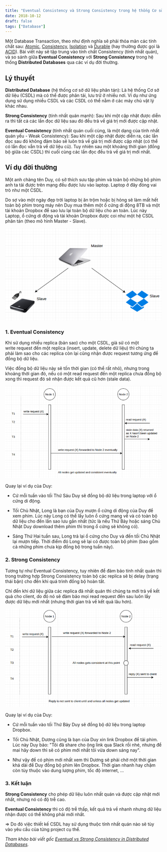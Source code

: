 ```yaml
---
title: "Eventual Consistency và Strong Consistency trong hệ thống Cơ sở dữ liệu phân tán"
date: 2018-10-12
draft: false
tags: ["Database"]
---
```


Một Database Transaction, theo như định nghĩa sẽ phải thỏa mãn các tính chất sau: [Atomic](<https://en.wikipedia.org/wiki/Atomicity_(database_systems)>), [Consistency](<https://en.wikipedia.org/wiki/Consistency_(database_systems)>), [Isolation](<https://en.wikipedia.org/wiki/Isolation_(database_systems)>) và [Durable](<https://en.wikipedia.org/wiki/Durability_(database_systems)>) (hay thường được gọi là [ACID](<https://en.wikipedia.org/wiki/ACID_(computer_science)>)). Bài viết này sẽ tập trung vào tính chất Consistency (tính nhất quán), và so sánh giữa **Eventual Consistency** với **Strong Consistency** trong hệ thống **Distributed Databases** qua các ví dụ đời thường.

## Lý thuyết

**Distributed Database** (hệ thống cơ sở dữ liệu phân tán): Là hệ thống Cơ sở dữ liệu (CSDL) mà có thể được phân tải, lưu trữ ở nhiều nơi. Ví dụ như ứng dụng sử dụng nhiều CSDL và các CSDL có thể nằm ở các máy chủ vật lý khác nhau.

**Strong Consistency** (tính nhất quán mạnh): Sau khi một cập nhật được diễn ra thì tất cả các lần đọc dữ liệu sau đó đều trả về giá trị mới được cập nhật.

**Eventual Consistency** (tính nhất quán cuối cùng, là một dạng của tính nhất quán yếu - Weak Consistency): Sau khi một cập nhật được diễn ra, các lần đọc sau đó không đảm bảo sẽ luôn trả về giá trị mới được cập nhật (có thể có lần đọc vẫn trả về dữ liệu cũ). Tuy nhiên sau một khoảng thời gian (đồng bộ giữa các CSDL) thì cuối cùng các lần đọc đều trả về giá trị mới nhất.

## Ví dụ đời thường

Một anh chàng tên Duy, có sở thích sưu tập phim và toàn bộ những bộ phim anh ta tải được trên mạng đều được lưu vào laptop. Laptop ở đây đóng vai trò như một CSDL.

Do sợ vào một ngày đẹp trời laptop bị ăn trộm hoặc bị hỏng sẽ làm mất hết toàn bộ phim trong máy nên Duy mua thêm một ổ cứng di động 8TB và một tài khoản Dropbox để sao lưu lại toàn bộ dữ liệu cho an toàn. Lúc này Laptop, ổ cứng di động và tài khoản Dropbox được coi như một hệ CSDL phân tán (theo mô hình Master - Slave).

![Master slave data model](/images/master-slave-model.png)

### 1. Eventual Consistency

Khi sử dụng nhiều replica (bản sao) cho một CSDL, giả sử có một write request đến một replica (insert, update, delete dữ liệu) thì chúng ta phải làm sao cho các replica còn lại cũng nhận được request tương ứng để đồng bộ dữ liệu.

Việc đồng bộ dữ liệu này sẽ tốn thời gian (có thể rất nhỏ), nhưng trong khoảng thời gian đó, nếu có một read request đến một replica chưa đồng bộ xong thì request đó sẽ nhận được kết quả cũ hơn (stale data).

![Eventual consistency](/images/eventual-consistency.png)

Quay lại ví dụ của Duy:

- Cứ mỗi tuần vào tối Thứ Sáu Duy sẽ đồng bộ dữ liệu trong laptop với ổ cứng di động.

- Tối Chủ Nhật, Long là bạn của Duy mượn ổ cứng di động của Duy để xem phim. Lúc này Long có thể lấy luôn ổ cứng mang về và có toàn bộ dữ liệu cho đến lần sao lưu gần nhất (tức là nếu Thứ Bảy hoặc sáng Chủ Nhật Duy download thêm phim thì trong ổ cứng sẽ không có).

- Sáng Thứ Hai tuần sau, Long trả lại ổ cứng cho Duy và đến tối Chủ Nhật lại mượn tiếp. Thời điểm đó Long sẽ lại có được toàn bộ phim (bao gồm cả những phim chưa kịp đồng bộ trong tuần này).

### 2. Strong Consistency

Tương tự như Eventual Consistency, tuy nhiên để đảm bảo tính nhất quán thì trong trường hợp Strong Consistency toàn bộ các replica sẽ bị delay (trạng thái bận) cho đến khi quá trình đồng bộ hoàn tất.

Chỉ đến khi dữ liệu giữa các replica đã nhất quán thì chúng ta mới trả về kết quả cho client, do đó nó sẽ đảm bảo mọi read request đến sau luôn lấy được dữ liệu mới nhất (nhưng thời gian trả về kết quả lâu hơn).

![Strong consistency](/images/strong-consistency.png)

Quay lại ví dụ của Duy:

- Cứ mỗi tuần vào tối Thứ Bảy Duy sẽ đồng bộ dữ liệu trong laptop Dropbox.

- Tối Chủ Nhật, Dương cũng là bạn của Duy xin link Dropbox để tải phim. Lúc này Duy bảo: "Tôi đã share cho ông link qua Slack rồi nhé, nhưng để mai hãy down thì sẽ có phim mới nhất tôi vừa down sáng nay".

- Như vậy để có phim mới nhất xem thì Dương sẽ phải chờ một thời gian khá dài để Duy đồng bộ phim lên Dropbox. Thời gian nhanh hay chậm còn tùy thuộc vào dung lượng phim, tốc độ internet, ...

### 3. Kết luận

**Strong Consistency** cho phép dữ liệu luôn nhất quán và được cập nhật mới nhất, nhưng nó có độ trễ cao.

**Eventual Consistency** thì có độ trễ thấp, kết quả trả về nhanh nhưng dữ liệu nhận được có thể không phải mới nhất.

=> Do đó việc thiết kế CSDL hay sử dụng thuộc tính nhất quán nào sẽ tùy vào yêu cầu của từng project cụ thể.

_Tham khảo bài viết gốc [Eventual vs Strong Consistency in Distributed Databases](https://hackernoon.com/eventual-vs-strong-consistency-in-distributed-databases-282fdad37cf7)._
